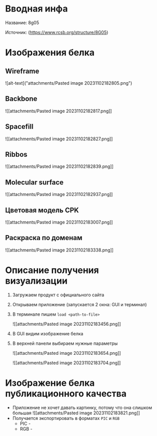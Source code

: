 # Вводная инфа
Название: 8g05

Источник: (https://www.rcsb.org/structure/8G05)

# Изображения белка
## Wireframe

![alt-text]("attachments/Pasted image 20231102182805.png")

## Backbone

![[attachments/Pasted image 20231102182817.png]]

## Spacefill

![[attachments/Pasted image 20231102182827.png]]

## Ribbos

![[attachments/Pasted image 20231102182839.png]]

## Molecular surface

![[attachments/Pasted image 20231102182937.png]]

## Цветовая модель CPK

![[attachments/Pasted image 20231102183007.png]]

## Раскраска по доменам

![[attachments/Pasted image 20231102183338.png]]

# Описание получения визуализации

1. Загружаем продукт с официального сайта
2. Открываем приложение (запускается 2 окна: GUI и терминал)
3. В терминале пишем `load <path-to-file>`
	
	![[attachments/Pasted image 20231102183456.png]]
4. В GUI видим изображение белка
5. В верхней панели выбираем нужные параметры
	
	![[attachments/Pasted image 20231102183654.png]]
	
	![[attachments/Pasted image 20231102183704.png]]
	
# Изображение белка публикационного качества
- Приложение не хочет давать картинку, потому что она слишком большая
	![[attachments/Pasted image 20231102183821.png]]
- Получается экспортировать в форматах `PIC` и `RGB`
	- PIC - 
	- RGB - 
